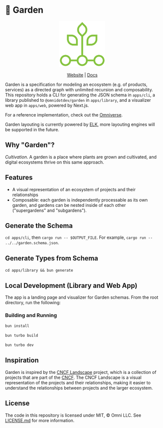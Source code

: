 # 🌱 Garden

<div align="center">
  <img src="/apps/web/public/img/logo.png" width="150" />

  [Website](https://garden.omni.dev) | [Docs](https://docs.omni.dev/garden/overview)
</div>

Garden is a specification for modeling an ecosystem (e.g. of products, services) as a directed graph with unlimited recursion and composability. This repository holds a CLI for generating the JSON schema in `apps/cli`, a library published to `@omnidotdev/garden` in `apps/library`, and a visualizer web app in `apps/web`, powered by Next.js.

For a reference implementation, check out the [Omniverse](https://verse.omni.dev).

Garden layouting is currently powered by [ELK](https://rtsys.informatik.uni-kiel.de/elklive), more layouting engines will be supported in the future.

## Why "Garden"?

*Cultivation*. A garden is a place where plants are grown and cultivated, and digital ecosystems thrive on this same approach.

## Features

- A visual representation of an ecosystem of projects and their relationships
- Composable: each garden is independently processable as its own garden, and gardens can be nested inside of each other ("supergardens" and "subgardens").

## Generate the Schema

`cd apps/cli`, then `cargo run -- $OUTPUT_FILE`. For example, `cargo run -- ../../garden.schema.json`.

## Generate Types from Schema

`cd apps/library && bun generate`

## Local Development (Library and Web App)

The app is a landing page and visualizer for Garden schemas. From the root directory, run the following:

### Building and Running

```sh
bun install
```

```sh
bun turbo build
```

```sh
bun turbo dev
```

## Inspiration

Garden is inspired by the [CNCF Landscape](https://landscape.cncf.io) project, which is a collection of projects that are part of the [CNCF](https://cncf.io). The CNCF Landscape is a visual representation of the projects and their relationships, making it easier to understand the relationships between projects and the larger ecosystem.

## License

The code in this repository is licensed under MIT, &copy; Omni LLC. See [LICENSE.md](LICENSE.md) for more information.
